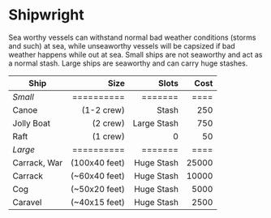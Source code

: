 # Shipwright

Sea worthy vessels can withstand normal bad weather conditions (storms and such) at sea, while unseaworthy vessels will be capsized if bad weather happens while out at sea. Small ships are not seaworthy and act as a normal stash. Large ships are seaworthy and can carry huge stashes.

| Ship         |          Size |       Slots |  Cost |
| ------------ | ------------: | ----------: | ----: |
| *Small*      |    ========== |     ======= |  ==== |
| Canoe        |    (1-2 crew) |       Stash |   250 |
| Jolly Boat   |      (2 crew) | Large Stash |   750 |
| Raft         |      (1 crew) |           0 |    50 |
| *Large*      |    ========== |     ======= |  ==== |
| Carrack, War | (100x40 feet) |  Huge Stash | 25000 |
| Carrack      | (~60x40 feet) |  Huge Stash | 10000 |
| Cog          | (~50x20 feet) |  Huge Stash |  5000 |
| Caravel      | (~40x15 feet) |  Huge Stash |  2500 |
